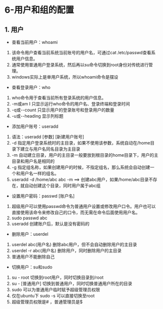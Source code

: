 # 6-用户和组的配置

## 1. 用户

* 查看当前用户：whoami
1. 该命令用户查看当前系统当前账号的用户名，可通过cat /etc/passwd查看系统用户信息。
2. 通常使用普通用户登录系统，然后再以su命令切换到root身份对传统进行管理。
3. windows实际上是单用户系统，所以whoami命令是摆设

* 查看登录用户：who
1. who命令用于查看当前所有登录系统的用户信息。
2. -m或am I 只显示运行who命令的用户名、登录终端和登录时间
3. -q或--count 只显示用户的登录账号和登录用户的数量
4. -u或--heading 显示列标题

* 添加用户账号：useradd
1. 语法：useradd [参数] [新建用户账号]
2. -d 指定用户登录系统时的主目录，如果不使用该参数，系统自动在/home目录下建立与用户名同名目录为主目录
3. -m 自动建立目录，用户的主目录一般要放到根目录的home目录下，用户的主目录和用户名是相同的
4. -g 指定组名称，如果创建用户的时候，不指定组名，那么系统会自动创建一个和用户名一样的组名。
5. useradd -d /home/abc abc -m  ==>  创建abc用户，如果/home/abc目录不存在，就自动创建这个目录，同时用户属于abc组

* 设置用户密码：passwd [账户名]
1. 超级用户可以使用passwd命令为普通用户设置或修改用户口令。用户也可以直接使用该命令来修改自己的口令，而无需在命令后面使用用户名。
2. sudo passwd abc
3. useradd 创建账户后，默认是没有密码的

* 删除用户：userdel
1. userdel abc(用户名) 删除abc用户，但不会自动删除用户的主目录
2. userdel -r abc(用户名) 删除用户，同时删除用户的主目录
3. 普通用户不能删除自己

* 切换用户：su和sudo
1. su - root 切换到root用户，同时切换目录到/root
2. su - [普通用户] 切换到普通用户，同时切换普通用户所在的目录
3. sudo 可以为普通用户临时赋予超级管理员权限
4. 仅在ubuntu下 sudo -s 可以直接切换至root
5. 超级管理员权限是# ，普通管理员是$
